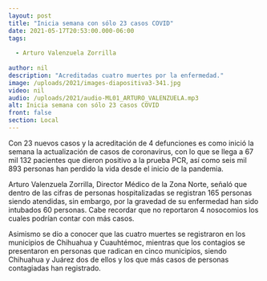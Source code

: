 ```yaml
---
layout: post
title: "Inicia semana con sólo 23 casos COVID"
date: 2021-05-17T20:53:00.000-06:00
tags:
  
  - Arturo Valenzuela Zorrilla
  
author: nil
description: "Acreditadas cuatro muertes por la enfermedad."
image: /uploads/2021/images-diapositiva3-341.jpg
video: nil
audio: /uploads/2021/audio-ML01_ARTURO_VALENZUELA.mp3
alt: Inicia semana con sólo 23 casos COVID
front: false
section: Local
---
```


Con 23 nuevos casos y la acreditación de 4 defunciones es como inició la semana la actualización de casos de coronavirus, con lo que se llega a 67 mil 132 pacientes que dieron positivo a la prueba PCR, así como seis mil 893 personas han perdido la vida desde el inicio de la pandemia.

Arturo Valenzuela Zorrilla, Director Médico de la Zona Norte, señaló que dentro de las cifras de personas hospitalizadas se registran 165 personas siendo atendidas, sin embargo, por la gravedad de su enfermedad han sido intubados 60 personas. Cabe recordar que no reportaron 4 nosocomios los cuales podrían contar con más casos.

Asimismo se dio a conocer que las cuatro muertes se registraron en los municipios de Chihuahua y Cuauhtémoc, mientras que los contagios se presentaron en personas que radican en cinco municipios, siendo Chihuahua y Juárez dos de ellos y los que más casos de personas contagiadas han registrado.
